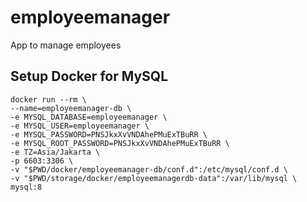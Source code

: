 # employeemanager
App to manage employees

## Setup Docker for MySQL
```shell
docker run --rm \
--name=employeemanager-db \
-e MYSQL_DATABASE=employeemanager \
-e MYSQL_USER=employeemanager \
-e MYSQL_PASSWORD=PNSJkxXvVNDAhePMuExTBuRR \
-e MYSQL_ROOT_PASSWORD=PNSJkxXvVNDAhePMuExTBuRR \
-e TZ=Asia/Jakarta \
-p 6603:3306 \
-v "$PWD/docker/employeemanager-db/conf.d":/etc/mysql/conf.d \
-v "$PWD/storage/docker/employeemanagerdb-data":/var/lib/mysql \
mysql:8
```
